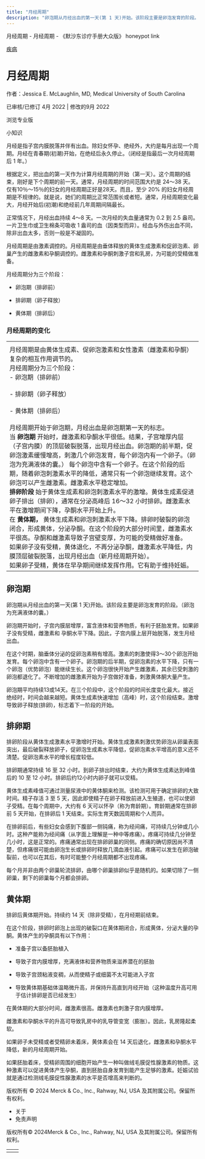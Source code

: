 ```yaml
---
title: "月经周期"
description: "卵泡期从月经出血的第一天(第 1 天)开始。该阶段主要是卵泡发育的阶段。（卵泡为充满液体的囊。）"
---
```


﻿月经周期 \- 月经周期 \- 《默沙东诊疗手册大众版》 honeypot link



[疾病](https://www.merckmanuals.com/home/resourcespages/healthyliving_rel2.3)

# 月经周期

作者：Jessica E. McLaughlin, MD, Medical University of South Carolina

已审核/已修订 4月 2022 \| 修改的9月 2022

浏览专业版

小知识

月经是指子宫内膜脱落并伴有出血。除妇女怀孕、绝经外，大约是每月出现一个周期。月经在青春期(初潮)开始，在绝经后永久停止。（闭经是指最后一次月经周期后 1 年。）

根据定义，把出血的第一天作为计算月经周期的开始（第一天）。这个周期的结束，刚好是下个周期的前一天。通常，月经周期的时间范围大约是 24～38 天。仅有10％～15％的妇女的月经周期正好是28天。而且，至少 20% 的妇女月经周期是不规律的。就是说，她们的周期比正常范围长或者短。通常，月经周期变化最大，月经开始后(初潮)和绝经前几年周期间隔最长。

正常情况下，月经出血持续 4～8 天。一次月经的失血量通常为 0.2 到 2.5 盎司。一片卫生巾或卫生棉条可吸收 1 盎司的血（因类型而异）。经血与外伤出血不同，除非出血太多，否则一般是不凝固的。

月经周期是由激素调控的。月经周期是由垂体释放的黄体生成激素和促卵泡素、卵巢产生的雌激素和孕酮调控的。雌激素和孕酮刺激子宫和乳房，为可能的受精做准备。

月经周期分为三个阶段：

- 卵泡期（排卵前）

- 排卵期（卵子释放）

- 黄体期（排卵后）


### 月经周期的变化

|     |
| --- |
|  |
| 月经周期‭是由黄体生成素、促卵泡激素和女性激素（雌激素‬和孕酮‭‬）复杂的相互作用调节的。<br>月经周期分为三个阶段：<br>- 卵泡期（排卵前）<br>  <br>- 排卵期（卵子释放）<br>  <br>- 黄体期（排卵后）<br>  <br>月经周期开始于卵泡期，月经出血是卵泡期第一天的标志。<br>当 **卵泡期** 开始时，雌激素和孕酮水平很低。结果，子宫增厚内层（子宫内膜）的顶层破裂脱落，出现月经出血。卵泡期的前半期，促卵泡激素缓慢增高，刺激几个卵泡发育，每个卵泡内有一个卵子。（卵泡为充满液体的囊。） 每个卵泡中含有一个卵子。在这个阶段的后期，随着卵泡刺激素水平的降低，通常只有一个卵泡继续发育。这个卵泡可以产生雌激素。雌激素水平稳定增加。<br>**排卵阶段** 始于黄体生成素和卵泡刺激素水平的激增。黄体生成素促进卵子排出（排卵），通常在分泌高峰后 16～32 小时排卵。雌激素水平在激增期间下降，孕酮水平开始上升。<br>在 **黄体期，** 黄体生成素和卵泡刺激素水平下降。排卵时破裂的卵泡闭合，形成黄体，分泌孕酮。在这个阶段的大部分时间里，雌激素‭‬水平很高。孕酮和雌激素导致子宫壁变厚，为可能的受精做好准备。<br>如果卵子没有受精，黄体退化，不再分泌孕酮，雌激素水平降低，内膜顶层破裂脱落，出现月经出血（新月经周期开始）。<br>如果卵子受精，黄体在早孕期间继续发挥作用。它有助于维持妊娠。 |

## 卵泡期

卵泡期从月经出血的第一天(第 1 天)开始。该阶段主要是卵泡发育的阶段。（卵泡为充满液体的囊。）

卵泡期开始时，子宫内膜层增厚，富含液体和营养物质，有利于胚胎发育。如果卵子没有受精，雌激素和 孕酮水平下降。因此，子宫内膜上层开始脱落，发生月经出血。

在这个时期，脑垂体分泌的促卵泡素稍有增高。激素的刺激使得3～30个卵泡开始发育。每个卵泡中含有一个卵子。卵泡期的后半期，促卵泡素的水平下降，只有一个卵泡（优势卵泡）能继续生长。这个卵泡很快开始产生雌激素，其余已受刺激的卵泡都退化了。不断增加的雌激素开始为子宫做好准备，刺激黄体酮大量产生。

卵泡期平均持续13或14天。在三个阶段中，这个阶段的时间长度变化最大。接近绝经时，时间会越来越短。黄体生成素快速增加（高峰）时，这个阶段结束。激增导致卵子释放(排卵)，标志着下一阶段的开始。

## 排卵期

排卵阶段从黄体生成激素水平激增时开始。黄体生成激素刺激优势卵泡从卵巢表面突出，最后破裂释放卵子，促卵泡生成素水平降低，促卵泡素水平增高的意义还不清楚。促卵泡素水平的增长程度较低。

排卵期通常持续 16 至 32 小时。到卵子排出时结束，大约为黄体生成素达到峰值后的 10 至 12 小时。排卵后约12小时内卵子就可以受精。

黄体生成素峰值可通过测量尿液中的黄体酮来检测。该检测可用于确定排卵的大致时间。精子存活 3 至 5 天，因此即使精子在卵子释放前进入生殖道，也可以使卵子受精。在每个周期中，大约有 6 天可以怀孕（称为育龄期）。育龄期通常在排卵前 5 天开始，在排卵后 1 天结束。实际生育天数因周期和个人而异。

在排卵前后，有些妇女会感到下腹部一侧钝痛，称为经间痛，可持续几分钟或几小时。这种产能称为经间痛（从字面上理解是一种中等疼痛）。疼痛可持续几分钟至几小时，这是正常的。疼痛通常出现在排卵卵巢的同侧。疼痛的确切原因尚不清楚，但疼痛很可能由卵泡生长或排卵时释放几滴血液引起。疼痛可以发生在卵泡破裂前，也可以在其后，有时可能整个月经周期都不出现疼痛。

每个月并非由两个卵巢轮流排卵，由哪个卵巢排卵似乎是随机的。如果切除了一侧卵巢，剩下的卵巢每个月都会排卵。

## 黄体期

排卵后黄体期开始。持续约 14 天（除非受精），在月经期前结束。

在这个阶段，排卵时卵泡上出现的破裂口在黄体期闭合，形成黄体，分泌大量的孕酮。黄体产生的孕酮具有以下作用：

- 准备子宫以备胚胎植入

- 导致子宫内膜增厚，充满液体和营养物质来滋养潜在的胚胎

- 导致子宫颈粘液变稠，从而使精子或细菌不太可能进入子宫

- 导致黄体期基础体温略微升高，并保持升高直到月经开始（这种温度升高可用于估计排卵是否已经发生）


在黄体期的大部分时间，雌激素很高。雌激素也刺激子宫内膜增厚。

雌激素和孕酮水平的升高可导致乳房中的乳导管变宽（膨胀）。因此，乳房隆起柔软。

如果卵子未受精或者受精卵未着床，黄体素会在 14 天后退化，雌激素和孕酮水平降低，新的月经周期开始。

如果胚胎着床，受精卵周围的细胞开始产生一种叫做绒毛膜促性腺激素的物质。这种激素可以促进黄体产生孕酮，直到胚胎自身发育到能产生足够的激素。妊娠试验就是通过检测绒毛膜促性腺激素的水平是否增高来判断的。



版权所有 © 2024
Merck & Co., Inc., Rahway, NJ, USA 及其附属公司。保留所有权利。

- 关于
- 免责声明

版权所有© 2024Merck & Co., Inc., Rahway, NJ, USA 及其附属公司。保留所有权利。

|     |     |
| --- | --- |
|  |  |